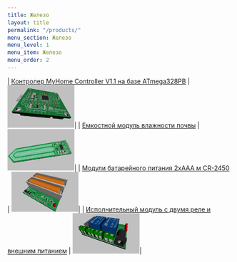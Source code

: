 ```yaml
---
title: Железо
layout: title
permalink: "/products/"
menu_section: Железо
menu_level: 1
menu_item: Железо
menu_order: 2
---
```


| [Контролер MyHome Controller V1.1 на базе ATmega328PB](/products/controller) | <img src="/products/c3.jpg" width="150">|
| [Емкостной модуль влажности почвы](/products/soil_shild) | <img src="/products/3d-soil-1.jpg" width="150">|
| [Модули батарейного питания 2xAAA м CR-2450](/products/battery_shild) | <img src="/products/AAA-3d-1.jpg" width="150">|
| [Исполнительный модуль с двумя реле и внешним питанием](/products/relay_shild) | <img src="/products/relay-3d-1.jpg" width="150">|